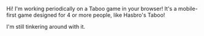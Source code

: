 Hi! I'm working periodically on a Taboo game in your browser! It's a mobile-first game designed for 4 or more people, like Hasbro's Taboo!

I'm still tinkering around with it.